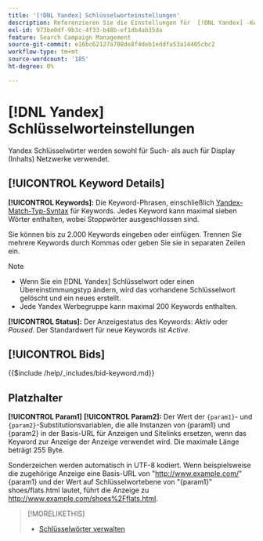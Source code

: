 ```yaml
---
title: '[!DNL Yandex] Schlüsselworteinstellungen'
description: Referenzieren Sie die Einstellungen für  [!DNL Yandex] -Keywords.
exl-id: 973be0df-9b3c-4f33-b48b-ef1db4ab35da
feature: Search Campaign Management
source-git-commit: e16bc62127a708de8f4deb1eddfa53a14405cbc2
workflow-type: tm+mt
source-wordcount: '185'
ht-degree: 0%

---
```


# [!DNL Yandex] Schlüsselworteinstellungen

Yandex Schlüsselwörter werden sowohl für Such- als auch für Display (Inhalts) Netzwerke verwendet.

<!-- Note to self: Yandex doesn't have separate website placements for display; users use keywords for the sites/parts of the content network on which they want to advertise. -->

## [!UICONTROL Keyword Details]

**[!UICONTROL Keywords]:** Die Keyword-Phrasen, einschließlich [Yandex-Match-Typ-Syntax](https://yandex.com/support/direct/keywords/symbols-and-operators.html) für Keywords. Jedes Keyword kann maximal sieben Wörter enthalten, wobei Stoppwörter ausgeschlossen sind.

Sie können bis zu 2.000 Keywords eingeben oder einfügen. Trennen Sie mehrere Keywords durch Kommas oder geben Sie sie in separaten Zeilen ein.

>[!NOTE]
>
>* Wenn Sie ein [!DNL Yandex] Schlüsselwort oder einen Übereinstimmungstyp ändern, wird das vorhandene Schlüsselwort gelöscht und ein neues erstellt.
>* Jede Yandex Werbegruppe kann maximal 200 Keywords enthalten.

**[!UICONTROL Status]:** Der Anzeigestatus des Keywords: *Aktiv* oder *Paused*. Der Standardwert für neue Keywords ist *Active*.

## [!UICONTROL Bids]

<!-- **[!UICONTROL Bid]:** -->

{{$include /help/_includes/bid-keyword.md}}

## Platzhalter

**[!UICONTROL Param1]** **[!UICONTROL Param2]:** Der Wert der `{param1}`- und `{param2}`-Substitutionsvariablen, die alle Instanzen von {param1} und {param2} in der Basis-URL für Anzeigen und Sitelinks ersetzen, wenn das Keyword zur Anzeige der Anzeige verwendet wird. Die maximale Länge beträgt 255 Byte.

Sonderzeichen werden automatisch in UTF-8 kodiert. Wenn beispielsweise die zugehörige Anzeige eine Basis-URL von &quot;http://www.example.com/&quot; {param1} und der Wert auf Schlüsselwortebene von &quot;{param1}&quot; shoes/flats.html lautet, führt die Anzeige zu http://www.example.com/shoes%2Fflats.html.

>[!MORELIKETHIS]
>
>* [Schlüsselwörter verwalten](/help/search-social-commerce/campaign-management/campaigns/keyword-manage.md)
